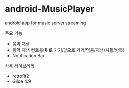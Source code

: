 # android-MusicPlayer
android app for music server streaming

주요 기능
* 음악 재생
* 음악 재생 컨트롤(뒤로 가기/앞으로 가기/멈춤/재생/셔플/반복)
* Notification Bar

사용 라이브러리
* retrofit2
* Glide 4.9
